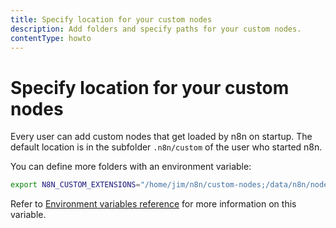 ```yaml
---
title: Specify location for your custom nodes
description: Add folders and specify paths for your custom nodes. 
contentType: howto
---
```


# Specify location for your custom nodes

Every user can add custom nodes that get loaded by n8n on startup. The default
location is in the subfolder `.n8n/custom` of the user who started n8n.

You can define more folders with an environment variable:

```bash
export N8N_CUSTOM_EXTENSIONS="/home/jim/n8n/custom-nodes;/data/n8n/nodes"
```
Refer to [Environment variables reference](/hosting/configuration/environment-variables/nodes.md) for more information on this variable.
